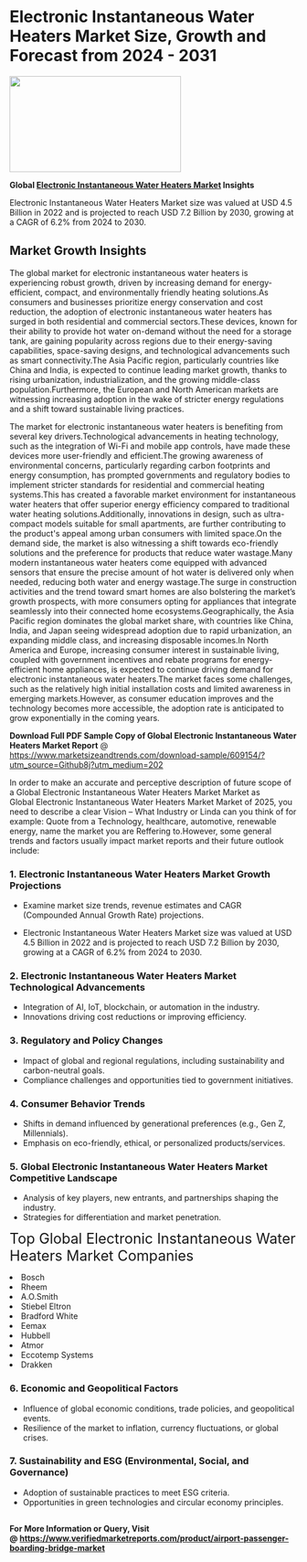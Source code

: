 <H1>Electronic Instantaneous Water Heaters Market Size, Growth and Forecast from 2024 - 2031</H1><img class="aligncenter size-medium wp-image-584254" src="https://thirdeyenews.in/wp-content/uploads/2024/09/Global-Market-Research-300x168.jpeg" alt="" width="300" height="168" /><p><strong>Global&nbsp;<a href="https://www.marketsizeandtrends.com/download-sample/609154/?utm_source=Github8j?utm_medium=202">Electronic Instantaneous Water Heaters Market</a> Insights</strong></p><p>Electronic Instantaneous Water Heaters Market size was valued at USD 4.5 Billion in 2022 and is projected to reach USD 7.2 Billion by 2030, growing at a CAGR of 6.2% from 2024 to 2030.</p><p><h2>Market Growth Insights</h2> <p>The global market for electronic instantaneous water heaters is experiencing robust growth, driven by increasing demand for energy-efficient, compact, and environmentally friendly heating solutions.As consumers and businesses prioritize energy conservation and cost reduction, the adoption of electronic instantaneous water heaters has surged in both residential and commercial sectors.These devices, known for their ability to provide hot water on-demand without the need for a storage tank, are gaining popularity across regions due to their energy-saving capabilities, space-saving designs, and technological advancements such as smart connectivity.The Asia Pacific region, particularly countries like China and India, is expected to continue leading market growth, thanks to rising urbanization, industrialization, and the growing middle-class population.Furthermore, the European and North American markets are witnessing increasing adoption in the wake of stricter energy regulations and a shift toward sustainable living practices.</p> <p>The market for electronic instantaneous water heaters is benefiting from several key drivers.Technological advancements in heating technology, such as the integration of Wi-Fi and mobile app controls, have made these devices more user-friendly and efficient.The growing awareness of environmental concerns, particularly regarding carbon footprints and energy consumption, has prompted governments and regulatory bodies to implement stricter standards for residential and commercial heating systems.This has created a favorable market environment for instantaneous water heaters that offer superior energy efficiency compared to traditional water heating solutions.Additionally, innovations in design, such as ultra-compact models suitable for small apartments, are further contributing to the product's appeal among urban consumers with limited space.On the demand side, the market is also witnessing a shift towards eco-friendly solutions and the preference for products that reduce water wastage.Many modern instantaneous water heaters come equipped with advanced sensors that ensure the precise amount of hot water is delivered only when needed, reducing both water and energy wastage.The surge in construction activities and the trend toward smart homes are also bolstering the market’s growth prospects, with more consumers opting for appliances that integrate seamlessly into their connected home ecosystems.Geographically, the Asia Pacific region dominates the global market share, with countries like China, India, and Japan seeing widespread adoption due to rapid urbanization, an expanding middle class, and increasing disposable incomes.In North America and Europe, increasing consumer interest in sustainable living, coupled with government incentives and rebate programs for energy-efficient home appliances, is expected to continue driving demand for electronic instantaneous water heaters.The market faces some challenges, such as the relatively high initial installation costs and limited awareness in emerging markets.However, as consumer education improves and the technology becomes more accessible, the adoption rate is anticipated to grow exponentially in the coming years.<p><span class=""><strong>Download Full PDF Sample Copy of Global Electronic Instantaneous Water Heaters Market Report</strong> @ <a href="https://www.marketsizeandtrends.com/download-sample/609154/?utm_source=Github8j?utm_medium=202" target="_blank">https://www.marketsizeandtrends.com/download-sample/609154/?utm_source=Github8j?utm_medium=202</a></span></p><p>In order to make an accurate and perceptive description of future scope of a Global&nbsp;Electronic Instantaneous Water Heaters Market Market as Global&nbsp;Electronic Instantaneous Water Heaters Market Market of 2025, you need to describe a clear Vision &ndash; What Industry or Linda can you think of for example: Quote from a Technology, healthcare, automotive, renewable energy, name the market you are Reffering to.However, some general trends and factors usually impact market reports and their future outlook include:</p><h3>1.&nbsp;<strong>Electronic Instantaneous Water Heaters Market Growth Projections</strong></h3><ul><li>Examine market size trends, revenue estimates and CAGR (Compounded Annual Growth Rate) projections.</li><li><p>Electronic Instantaneous Water Heaters Market size was valued at USD 4.5 Billion in 2022 and is projected to reach USD 7.2 Billion by 2030, growing at a CAGR of 6.2% from 2024 to 2030.</p></li></ul><h3>2.&nbsp;<strong>Electronic Instantaneous Water Heaters Market Technological Advancements</strong></h3><ul><li>Integration of AI, IoT, blockchain, or automation in the industry.</li><li>Innovations driving cost reductions or improving efficiency.</li></ul><h3>3.&nbsp;<strong>Regulatory and Policy Changes</strong></h3><ul><li>Impact of global and regional regulations, including sustainability and carbon-neutral goals.</li><li>Compliance challenges and opportunities tied to government initiatives.</li></ul><h3>4.&nbsp;<strong>Consumer Behavior Trends</strong></h3><ul><li>Shifts in demand influenced by generational preferences (e.g., Gen Z, Millennials).</li><li>Emphasis on eco-friendly, ethical, or personalized products/services.</li></ul><h3>5.&nbsp;<strong>Global Electronic Instantaneous Water Heaters Market Competitive Landscape</strong></h3><ul><li>Analysis of key players, new entrants, and partnerships shaping the industry.</li><li>Strategies for differentiation and market penetration.</li></ul><p data-pm-slice="1 1 []"><span style="color: inherit; font-family: inherit; font-size: 25px;">Top Global Electronic Instantaneous Water Heaters Market Companies</span></p><div class="" data-test-id=""><p><li>Bosch</li><li> Rheem</li><li> A.O.Smith</li><li> Stiebel Eltron</li><li> Bradford White</li><li> Eemax</li><li> Hubbell</li><li> Atmor</li><li> Eccotemp Systems</li><li> Drakken</li></p></div><h3>6.&nbsp;<strong>Economic and Geopolitical Factors</strong></h3><ul><li>Influence of global economic conditions, trade policies, and geopolitical events.</li><li>Resilience of the market to inflation, currency fluctuations, or global crises.</li></ul><h3>7.&nbsp;<strong>Sustainability and ESG (Environmental, Social, and Governance)</strong></h3><ul><li>Adoption of sustainable practices to meet ESG criteria.</li><li>Opportunities in green technologies and circular economy principles.</li></ul><h2><strong style="font-size: 14px;">For More Information or Query, Visit @&nbsp;</strong><a style="background-color: #ffffff; font-size: 14px;" href="https://www.marketsizeandtrends.com/report/electronic-instantaneous-water-heaters-market/" target="_blank">https://www.verifiedmarketreports.com/product/airport-passenger-boarding-bridge-market</a></h2>